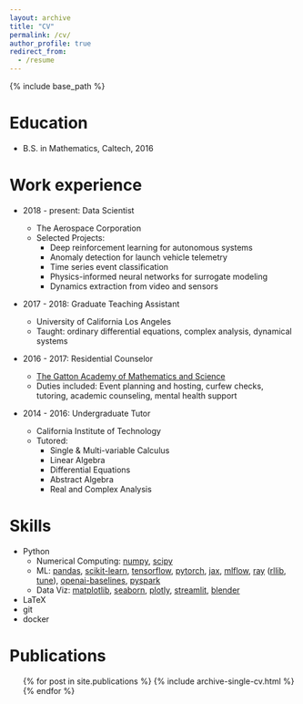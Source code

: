 ```yaml
---
layout: archive
title: "CV"
permalink: /cv/
author_profile: true
redirect_from:
  - /resume
---
```


{% include base_path %}

Education
======
* B.S. in Mathematics, Caltech, 2016
<!-- * M.S. in Jekyll, GitHub University, 2014 -->
<!-- * Ph.D in Version Control Theory, GitHub University, 2018 (expected) -->

Work experience
======
* 2018 - present: Data Scientist
  * The Aerospace Corporation
  * Selected Projects:
    * Deep reinforcement learning for autonomous systems
    * Anomaly detection for launch vehicle telemetry
    * Time series event classification
    * Physics-informed neural networks for surrogate modeling
    * Dynamics extraction from video and sensors

* 2017 - 2018: Graduate Teaching Assistant
  * University of California Los Angeles
  * Taught: ordinary differential equations, complex analysis, dynamical systems

* 2016 - 2017: Residential Counselor
  * [The Gatton Academy of Mathematics and Science](https://www.wku.edu/academy/)
  * Duties included: Event planning and hosting, curfew checks, tutoring, academic counseling, mental health support

* 2014 - 2016: Undergraduate Tutor
  * California Institute of Technology
  * Tutored:
    * Single & Multi-variable Calculus
    * Linear Algebra
    * Differential Equations
    * Abstract Algebra
    * Real and Complex Analysis
  
Skills
======
* Python
  * Numerical Computing: [numpy](https://numpy.org/), [scipy](https://scipy.org/)
  * ML: [pandas](https://pandas.pydata.org/), [scikit-learn](https://scikit-learn.org/stable/), [tensorflow](https://www.tensorflow.org/), [pytorch](https://pytorch.org/), [jax](https://jax.readthedocs.io/en/latest/index.html), [mlflow](https://mlflow.org/), [ray](https://docs.ray.io/en/latest/index.html) ([rllib](https://docs.ray.io/en/latest/rllib/index.html), [tune](https://docs.ray.io/en/latest/tune/index.html)), [openai-baselines](https://github.com/openai/baselines), [pyspark](https://spark.apache.org/docs/latest/api/python/)
  * Data Viz: [matplotlib](https://matplotlib.org/), [seaborn](https://seaborn.pydata.org/#), [plotly](https://plotly.com/python/), [streamlit](https://streamlit.io/), [blender](https://wiki.blender.org/wiki/Building_Blender/Other/BlenderAsPyModule)
* LaTeX
* git
* docker

Publications
======
  <ul>{% for post in site.publications %}
    {% include archive-single-cv.html %}
  {% endfor %}</ul>
  
<!-- Talks
======
  <ul>{% for post in site.talks %}
    {% include archive-single-talk-cv.html %}
  {% endfor %}</ul> -->
  
<!-- Teaching
======
  <ul>{% for post in site.teaching %}
    {% include archive-single-cv.html %}
  {% endfor %}</ul> -->
  
<!-- Service and leadership
======
* Currently signed in to 43 different slack teams -->
